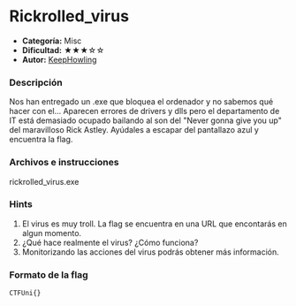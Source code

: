 # Rickrolled_virus
- **Categoría:** Misc
- **Dificultad:** ★★★☆☆
- **Autor:** [KeepHowling](https://keephowling.es/)

### Descripción
Nos han entregado un .exe que bloquea el ordenador y no sabemos qué hacer con el... Aparecen errores de drivers y dlls pero el departamento de IT está demasiado ocupado bailando al son del "Never gonna give you up" del maravilloso Rick Astley. Ayúdales a escapar del pantallazo azul y encuentra la flag.  

### Archivos e instrucciones
rickrolled_virus.exe


### Hints
1. El virus es muy troll. La flag se encuentra en una URL que encontarás en algun momento.
2. ¿Qué hace realmente el virus? ¿Cómo funciona?
3. Monitorizando las acciones del virus podrás obtener más información.


### Formato de la flag
``CTFUni{}``
